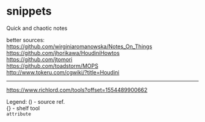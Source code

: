 # snippets
Quick and chaotic notes

better sources:  
https://github.com/wirginiaromanowska/Notes_On_Things  
https://github.com/jhorikawa/HoudiniHowtos  
https://github.com/jtomori  
https://github.com/toadstorm/MOPS   
http://www.tokeru.com/cgwiki/?title=Houdini  


----------



https://www.richlord.com/tools?offset=1554489900662  



Legend:
() - source ref.  
{} - shelf tool  
`attribute`  
